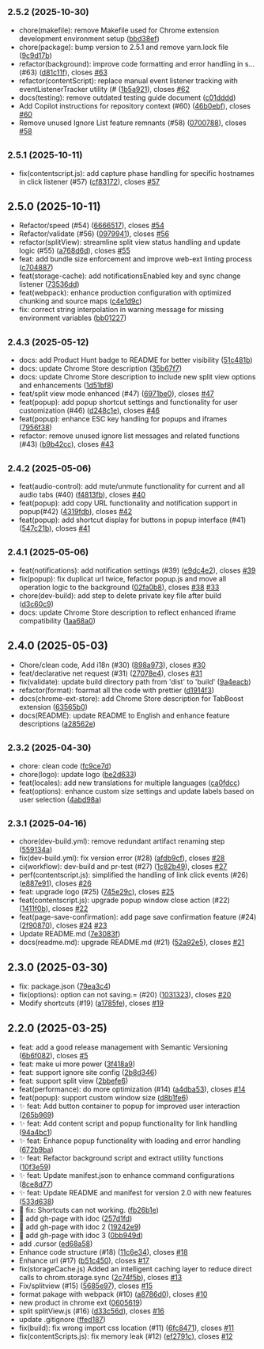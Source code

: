 ## <small>2.5.2 (2025-10-30)</small>

* chore(makefile): remove Makefile used for Chrome extension development environment setup ([bbd38ef](https://github.com/samzong/chrome-tabboost/commit/bbd38ef))
* chore(package): bump version to 2.5.1 and remove yarn.lock file ([9c9d17b](https://github.com/samzong/chrome-tabboost/commit/9c9d17b))
* refactor(background): improve code formatting and error handling in s… (#63) ([d81c11f](https://github.com/samzong/chrome-tabboost/commit/d81c11f)), closes [#63](https://github.com/samzong/chrome-tabboost/issues/63)
* refactor(contentScript): replace manual event listener tracking with eventListenerTracker utility (# ([1b5a921](https://github.com/samzong/chrome-tabboost/commit/1b5a921)), closes [#62](https://github.com/samzong/chrome-tabboost/issues/62)
* docs(testing): remove outdated testing guide document ([c01dddd](https://github.com/samzong/chrome-tabboost/commit/c01dddd))
* Add Copilot instructions for repository context (#60) ([46b0ebf](https://github.com/samzong/chrome-tabboost/commit/46b0ebf)), closes [#60](https://github.com/samzong/chrome-tabboost/issues/60)
* Remove unused Ignore List feature remnants (#58) ([0700788](https://github.com/samzong/chrome-tabboost/commit/0700788)), closes [#58](https://github.com/samzong/chrome-tabboost/issues/58)



## <small>2.5.1 (2025-10-11)</small>

* fix(contentscript.js): add capture phase handling for specific hostnames in click listener (#57) ([cf83172](https://github.com/samzong/chrome-tabboost/commit/cf83172)), closes [#57](https://github.com/samzong/chrome-tabboost/issues/57)



## 2.5.0 (2025-10-11)

* Refactor/speed (#54) ([6666517](https://github.com/samzong/chrome-tabboost/commit/6666517)), closes [#54](https://github.com/samzong/chrome-tabboost/issues/54)
* Refactor/validate (#56) ([0979941](https://github.com/samzong/chrome-tabboost/commit/0979941)), closes [#56](https://github.com/samzong/chrome-tabboost/issues/56)
* refactor(splitView): streamline split view status handling and update logic (#55) ([a768d6d](https://github.com/samzong/chrome-tabboost/commit/a768d6d)), closes [#55](https://github.com/samzong/chrome-tabboost/issues/55)
* feat: add bundle size enforcement and improve web-ext linting process ([c704887](https://github.com/samzong/chrome-tabboost/commit/c704887))
* feat(storage-cache): add notificationsEnabled key and sync change listener ([73536dd](https://github.com/samzong/chrome-tabboost/commit/73536dd))
* feat(webpack): enhance production configuration with optimized chunking and source maps ([c4e1d9c](https://github.com/samzong/chrome-tabboost/commit/c4e1d9c))
* fix: correct string interpolation in warning message for missing environment variables ([bb01227](https://github.com/samzong/chrome-tabboost/commit/bb01227))



## <small>2.4.3 (2025-05-12)</small>

* docs: add Product Hunt badge to README for better visibility ([51c481b](https://github.com/samzong/chrome-tabboost/commit/51c481b))
* docs: update Chrome Store description ([35b67f7](https://github.com/samzong/chrome-tabboost/commit/35b67f7))
* docs: update Chrome Store description to include new split view options and enhancements ([1d51bf8](https://github.com/samzong/chrome-tabboost/commit/1d51bf8))
* feat/split view mode enhanced (#47) ([6971be0](https://github.com/samzong/chrome-tabboost/commit/6971be0)), closes [#47](https://github.com/samzong/chrome-tabboost/issues/47)
* feat(popup): add popup shortcut settings and functionality for user customization (#46) ([d248c1e](https://github.com/samzong/chrome-tabboost/commit/d248c1e)), closes [#46](https://github.com/samzong/chrome-tabboost/issues/46)
* feat(popup): enhance ESC key handling for popups and iframes ([7956f38](https://github.com/samzong/chrome-tabboost/commit/7956f38))
* refactor: remove unused ignore list messages and related functions (#43) ([b9b42cc](https://github.com/samzong/chrome-tabboost/commit/b9b42cc)), closes [#43](https://github.com/samzong/chrome-tabboost/issues/43)



## <small>2.4.2 (2025-05-06)</small>

* feat(audio-control): add mute/unmute functionality for current and all audio tabs (#40) ([f4813fb](https://github.com/samzong/chrome-tabboost/commit/f4813fb)), closes [#40](https://github.com/samzong/chrome-tabboost/issues/40)
* feat(popup): add copy URL functionality and notification support in popup(#42) ([4319fdb](https://github.com/samzong/chrome-tabboost/commit/4319fdb)), closes [#42](https://github.com/samzong/chrome-tabboost/issues/42)
* feat(popup): add shortcut display for buttons in popup interface (#41) ([547c21b](https://github.com/samzong/chrome-tabboost/commit/547c21b)), closes [#41](https://github.com/samzong/chrome-tabboost/issues/41)



## <small>2.4.1 (2025-05-06)</small>

* feat(notifications): add notification settings (#39) ([e9dc4e2](https://github.com/samzong/chrome-tabboost/commit/e9dc4e2)), closes [#39](https://github.com/samzong/chrome-tabboost/issues/39)
* fix(popup): fix duplicat url twice, fefactor popup.js and move all operation logic to the background ([02fa0b8](https://github.com/samzong/chrome-tabboost/commit/02fa0b8)), closes [#38](https://github.com/samzong/chrome-tabboost/issues/38) [#33](https://github.com/samzong/chrome-tabboost/issues/33)
* chore(dev-build): add step to delete private key file after build ([d3c60c9](https://github.com/samzong/chrome-tabboost/commit/d3c60c9))
* docs: update Chrome Store description to reflect enhanced iframe compatibility ([1aa68a0](https://github.com/samzong/chrome-tabboost/commit/1aa68a0))



## 2.4.0 (2025-05-03)

* Chore/clean code, Add i18n (#30) ([898a973](https://github.com/samzong/chrome-tabboost/commit/898a973)), closes [#30](https://github.com/samzong/chrome-tabboost/issues/30)
* feat/declarative net request (#31) ([27078e4](https://github.com/samzong/chrome-tabboost/commit/27078e4)), closes [#31](https://github.com/samzong/chrome-tabboost/issues/31)
* fix(validate): update build directory path from 'dist' to 'build' ([9a4eacb](https://github.com/samzong/chrome-tabboost/commit/9a4eacb))
* refactor(format): foarmat all the code with prettier ([d1914f3](https://github.com/samzong/chrome-tabboost/commit/d1914f3))
* docs(chrome-ext-store): add Chrome Store description for TabBoost extension ([63565b0](https://github.com/samzong/chrome-tabboost/commit/63565b0))
* docs(README): update README to English and enhance feature descriptions ([a28562e](https://github.com/samzong/chrome-tabboost/commit/a28562e))



## <small>2.3.2 (2025-04-30)</small>

- chore: clean code ([fc9ce7d](https://github.com/samzong/chrome-tabboost/commit/fc9ce7d))
- chore(logo): update logo ([be2d633](https://github.com/samzong/chrome-tabboost/commit/be2d633))
- feat(locales): add new translations for multiple languages ([ca0fdcc](https://github.com/samzong/chrome-tabboost/commit/ca0fdcc))
- feat(options): enhance custom size settings and update labels based on user selection ([4abd98a](https://github.com/samzong/chrome-tabboost/commit/4abd98a))

## <small>2.3.1 (2025-04-16)</small>

- chore(dev-build.yml): remove redundant artifact renaming step ([559134a](https://github.com/samzong/chrome-tabboost/commit/559134a))
- fix(dev-build.yml): fix version error (#28) ([afdb9cf](https://github.com/samzong/chrome-tabboost/commit/afdb9cf)), closes [#28](https://github.com/samzong/chrome-tabboost/issues/28)
- ci(workflow): dev-build and pr-test (#27) ([1c82b49](https://github.com/samzong/chrome-tabboost/commit/1c82b49)), closes [#27](https://github.com/samzong/chrome-tabboost/issues/27)
- perf(contentscript.js): simplified the handling of link click events (#26) ([e887e91](https://github.com/samzong/chrome-tabboost/commit/e887e91)), closes [#26](https://github.com/samzong/chrome-tabboost/issues/26)
- feat: upgrade logo (#25) ([745e29c](https://github.com/samzong/chrome-tabboost/commit/745e29c)), closes [#25](https://github.com/samzong/chrome-tabboost/issues/25)
- feat(contentscript.js): upgrade popup window close action (#22) ([1411f0b](https://github.com/samzong/chrome-tabboost/commit/1411f0b)), closes [#22](https://github.com/samzong/chrome-tabboost/issues/22)
- feat(page-save-confirmation): add page save confirmation feature (#24) ([2f90870](https://github.com/samzong/chrome-tabboost/commit/2f90870)), closes [#24](https://github.com/samzong/chrome-tabboost/issues/24) [#23](https://github.com/samzong/chrome-tabboost/issues/23)
- Update README.md ([7e3083f](https://github.com/samzong/chrome-tabboost/commit/7e3083f))
- docs(readme.md): upgrade README.md (#21) ([52a92e5](https://github.com/samzong/chrome-tabboost/commit/52a92e5)), closes [#21](https://github.com/samzong/chrome-tabboost/issues/21)

## 2.3.0 (2025-03-30)

- fix: package.json ([79ea3c4](https://github.com/samzong/chrome-tabboost/commit/79ea3c4))
- fix(options): option can not saving.= (#20) ([1031323](https://github.com/samzong/chrome-tabboost/commit/1031323)), closes [#20](https://github.com/samzong/chrome-tabboost/issues/20)
- Modify shortcuts (#19) ([a1785fe](https://github.com/samzong/chrome-tabboost/commit/a1785fe)), closes [#19](https://github.com/samzong/chrome-tabboost/issues/19)

## 2.2.0 (2025-03-25)

- feat: add a good release management with Semantic Versioning ([6b6f082](https://github.com/samzong/chrome-tabboost/commit/6b6f082)), closes [#5](https://github.com/samzong/chrome-tabboost/issues/5)
- feat: make ui more power ([3f418a9](https://github.com/samzong/chrome-tabboost/commit/3f418a9))
- feat: support ignore site config ([2b8d346](https://github.com/samzong/chrome-tabboost/commit/2b8d346))
- feat: support split view ([2bbefe6](https://github.com/samzong/chrome-tabboost/commit/2bbefe6))
- feat(performance): do more optimization (#14) ([a4dba53](https://github.com/samzong/chrome-tabboost/commit/a4dba53)), closes [#14](https://github.com/samzong/chrome-tabboost/issues/14)
- feat(popup): support custom window size ([d8b1fe6](https://github.com/samzong/chrome-tabboost/commit/d8b1fe6))
- ✨ feat: Add button container to popup for improved user interaction ([265b969](https://github.com/samzong/chrome-tabboost/commit/265b969))
- ✨ feat: Add content script and popup functionality for link handling ([94a4bc1](https://github.com/samzong/chrome-tabboost/commit/94a4bc1))
- ✨ feat: Enhance popup functionality with loading and error handling ([672b9ba](https://github.com/samzong/chrome-tabboost/commit/672b9ba))
- ✨ feat: Refactor background script and extract utility functions ([10f3e59](https://github.com/samzong/chrome-tabboost/commit/10f3e59))
- ✨ feat: Update manifest.json to enhance command configurations ([8ce8d77](https://github.com/samzong/chrome-tabboost/commit/8ce8d77))
- ✨ feat: Update README and manifest for version 2.0 with new features ([533d638](https://github.com/samzong/chrome-tabboost/commit/533d638))
- 🐛 fix: Shortcuts can not working. ([fb26b1e](https://github.com/samzong/chrome-tabboost/commit/fb26b1e))
- 📝 add gh-page with idoc ([257d1fd](https://github.com/samzong/chrome-tabboost/commit/257d1fd))
- 📝 add gh-page with idoc 2 ([19242e9](https://github.com/samzong/chrome-tabboost/commit/19242e9))
- 📝 add gh-page with idoc 3 ([0bb949d](https://github.com/samzong/chrome-tabboost/commit/0bb949d))
- add .cursor ([ed68a58](https://github.com/samzong/chrome-tabboost/commit/ed68a58))
- Enhance code structure (#18) ([11c6e34](https://github.com/samzong/chrome-tabboost/commit/11c6e34)), closes [#18](https://github.com/samzong/chrome-tabboost/issues/18)
- Enhance url (#17) ([b51c450](https://github.com/samzong/chrome-tabboost/commit/b51c450)), closes [#17](https://github.com/samzong/chrome-tabboost/issues/17)
- fix(storageCache.js) Added an intelligent caching layer to reduce direct calls to chrom.storage.sync ([2c74f5b](https://github.com/samzong/chrome-tabboost/commit/2c74f5b)), closes [#13](https://github.com/samzong/chrome-tabboost/issues/13)
- Fix/splitview (#15) ([5685e97](https://github.com/samzong/chrome-tabboost/commit/5685e97)), closes [#15](https://github.com/samzong/chrome-tabboost/issues/15)
- format pakage with webpack (#10) ([a8786d0](https://github.com/samzong/chrome-tabboost/commit/a8786d0)), closes [#10](https://github.com/samzong/chrome-tabboost/issues/10)
- new product in chrome ext ([0605619](https://github.com/samzong/chrome-tabboost/commit/0605619))
- split splitView.js (#16) ([d33c56d](https://github.com/samzong/chrome-tabboost/commit/d33c56d)), closes [#16](https://github.com/samzong/chrome-tabboost/issues/16)
- update .gitignore ([ffed187](https://github.com/samzong/chrome-tabboost/commit/ffed187))
- fix(build): fix wrong import css location (#11) ([6fc8471](https://github.com/samzong/chrome-tabboost/commit/6fc8471)), closes [#11](https://github.com/samzong/chrome-tabboost/issues/11)
- fix(contentScripts.js): fix memory leak (#12) ([ef2791c](https://github.com/samzong/chrome-tabboost/commit/ef2791c)), closes [#12](https://github.com/samzong/chrome-tabboost/issues/12)
